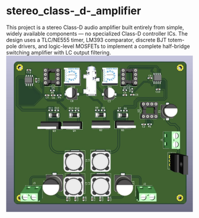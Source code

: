 # stereo_class-_d-_amplifier
This project is a stereo Class-D audio amplifier built entirely from simple, widely available components — no specialized Class-D controller ICs. The design uses a TLC/NE555 timer, LM393 comparator, discrete BJT totem-pole drivers, and logic-level MOSFETs to implement a complete half-bridge switching amplifier with LC output filtering.
![image alt](https://github.com/baraiyaajay2177-design/stereo_class-_d-_amplifier/blob/61f1dfa667bd6809f4b1b78bffd684a79f673a9d/STEREO%20%20CLASS%20D%20AMPI.jpg)

